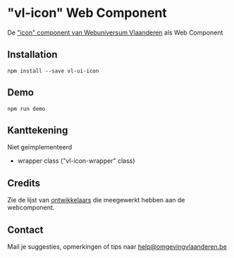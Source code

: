 # "vl-icon" Web Component
De ["icon" component van Webuniversum Vlaanderen](https://overheid.vlaanderen.be/webuniversum/v3/documentation/atoms/vl-ui-icon) als Web Component


## Installation
```
npm install --save vl-ui-icon
```

## Demo
```
npm run demo
```

## Kanttekening
Niet geïmplementeerd
* wrapper class ("vl-icon-wrapper" class)

## Credits
Zie de lijst van [ontwikkelaars](https://github.com/milieuinfo/webcomponent-vl-ui-icon/graphs/contributors) die meegewerkt hebben aan de webcomponent.

## Contact
Mail je suggesties, opmerkingen of tips naar [help@omgevingvlaanderen.be](mailto:help@omgevingvlaanderen.be)
